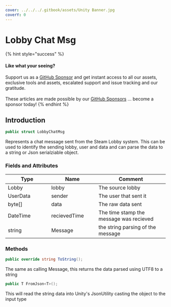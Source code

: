 ```yaml
---
cover: ../../../.gitbook/assets/Unity Banner.jpg
coverY: 0
---
```


# Lobby Chat Msg

{% hint style="success" %}
#### Like what your seeing?

Support us as a [GitHub Sponsor](../../../become-a-sponsor/) and get instant access to all our assets, exclusive tools and assets, escalated support and issue tracking and our gratitude.\
\
These articles are made possible by our [GitHub Sponsors](../../../become-a-sponsor/) ... become a sponsor today!
{% endhint %}

## Introduction

```csharp
public struct LobbyChatMsg
```

Represents a chat message sent from the Steam Lobby system. This can be used to identify the sending lobby, user and data and can parse the data to a string or Json serialziable object.

### Fields and Attributes

<table><thead><tr><th width="187.56643368118847">Type</th><th width="173.82668241105068">Name</th><th width="375.82373346952215">Comment</th></tr></thead><tbody><tr><td>Lobby</td><td>lobby</td><td>The source lobby</td></tr><tr><td>UserData</td><td>sender</td><td>The user that sent it</td></tr><tr><td>byte[]</td><td>data</td><td>The raw data sent</td></tr><tr><td>DateTime</td><td>recievedTime</td><td>The time stamp the message was recieved</td></tr><tr><td>string</td><td>Message</td><td>the string parsing of the message</td></tr></tbody></table>

### Methods

```csharp
public override string ToString();
```

The same as calling Message, this returns the data parsed using UTF8 to a string

```csharp
public T FromJson<T>();
```

This will read the string data into Unity's JsonUtility casting the object to the input type
